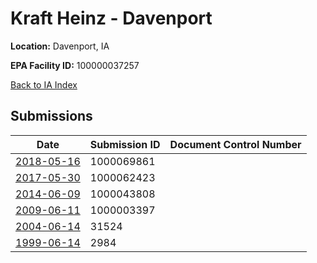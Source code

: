 # Kraft Heinz - Davenport

**Location:** Davenport, IA

**EPA Facility ID:** 100000037257

[Back to IA Index](../../index.md)

## Submissions

| Date | Submission ID | Document Control Number |
|------|--------------|-------------------------|
| [2018-05-16](submissions/1000069861.md) | 1000069861 |  |
| [2017-05-30](submissions/1000062423.md) | 1000062423 |  |
| [2014-06-09](submissions/1000043808.md) | 1000043808 |  |
| [2009-06-11](submissions/1000003397.md) | 1000003397 |  |
| [2004-06-14](submissions/31524.md) | 31524 |  |
| [1999-06-14](submissions/2984.md) | 2984 |  |

